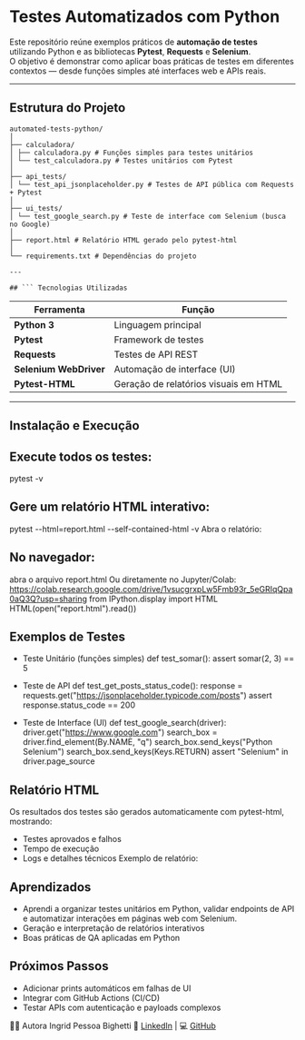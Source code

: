 # Testes Automatizados com Python

Este repositório reúne exemplos práticos de **automação de testes** utilizando Python e as bibliotecas **Pytest**, **Requests** e **Selenium**.  
O objetivo é demonstrar como aplicar boas práticas de testes em diferentes contextos — desde funções simples até interfaces web e APIs reais.

---

## Estrutura do Projeto

```
automated-tests-python/
│
├── calculadora/
│ ├── calculadora.py # Funções simples para testes unitários
│ └── test_calculadora.py # Testes unitários com Pytest
│
├── api_tests/
│ └── test_api_jsonplaceholder.py # Testes de API pública com Requests + Pytest
│
├── ui_tests/
│ └── test_google_search.py # Teste de interface com Selenium (busca no Google)
│
├── report.html # Relatório HTML gerado pelo pytest-html
│
└── requirements.txt # Dependências do projeto 

---

## ``` Tecnologias Utilizadas

``` 
| Ferramenta | Função |
|-------------|--------|
| **Python 3** | Linguagem principal |
| **Pytest** | Framework de testes |
| **Requests** | Testes de API REST |
| **Selenium WebDriver** | Automação de interface (UI) |
| **Pytest-HTML** | Geração de relatórios visuais em HTML |

---

## Instalação e Execução

## Execute todos os testes:
pytest -v

## Gere um relatório HTML interativo:
pytest --html=report.html --self-contained-html -v
Abra o relatório:

## No navegador: 
abra o arquivo report.html
Ou diretamente no Jupyter/Colab: https://colab.research.google.com/drive/1vsucgrxpLw5Fmb93r_5eGRIqQpa0aQ3Q?usp=sharing
from IPython.display import HTML
HTML(open("report.html").read())

## Exemplos de Testes

- Teste Unitário (funções simples)
def test_somar():
    assert somar(2, 3) == 5
  
- Teste de API
def test_get_posts_status_code():
    response = requests.get("https://jsonplaceholder.typicode.com/posts")
    assert response.status_code == 200
  
- Teste de Interface (UI)
def test_google_search(driver):
    driver.get("https://www.google.com")
    search_box = driver.find_element(By.NAME, "q")
    search_box.send_keys("Python Selenium")
    search_box.send_keys(Keys.RETURN)
    assert "Selenium" in driver.page_source
  
## Relatório HTML
Os resultados dos testes são gerados automaticamente com pytest-html, mostrando:
- Testes aprovados e falhos
- Tempo de execução
- Logs e detalhes técnicos
Exemplo de relatório:

## Aprendizados
- Aprendi a organizar testes unitários em Python, validar endpoints de API e automatizar interações em páginas web com Selenium.
- Geração e interpretação de relatórios interativos
- Boas práticas de QA aplicadas em Python

## Próximos Passos
- Adicionar prints automáticos em falhas de UI
- Integrar com GitHub Actions (CI/CD)
- Testar APIs com autenticação e payloads complexos

👩‍💻 Autora
Ingrid Pessoa Bighetti
💼 [LinkedIn](https://www.linkedin.com/in/ingrid-pessoa-bighetti-79849650/) | 💻 [GitHub](https://github.com/ingridbighetti)

